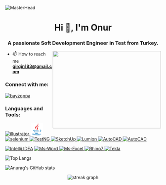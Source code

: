  ![MasterHead](https://www.seriousscrum.com/images/storage/prismic/YNNrTxAAACAA7rjPdcf77998-4a6a-42f4-a2cb-c753dd29152cblueredmorpheus.png)
<h1 align="center">Hi 👋, I'm Onur</h1>
<h3 align="center">A passionate Soft Development Engineer in Test from Turkey.</h3>

<img align="right" height=250 width=350 src="https://i.pinimg.com/originals/7f/7f/28/7f7f2882899755a705a2953b6fcfc263.gif" />

- 📫 How to reach me **girgin183@gmail.com**

<h3 align="left">Connect with me:</h3>
<p align="left">
<a href="https://twitter.com/bayzoppa" target="blank"><img align="center" src="https://raw.githubusercontent.com/rahuldkjain/github-profile-readme-generator/master/src/images/icons/Social/twitter.svg" alt="bayzoppa" height="30" width="40" /></a>
</p>

<h3 align="left">Languages and Tools:</h3>
<p align="left"> 
 <a href="https://www.adobe.com/in/products/illustrator.html" target="_blank" rel="noreferrer"> <img src="https://www.vectorlogo.zone/logos/adobe_illustrator/adobe_illustrator-icon.svg" alt="illustrator" width="40" height="40"/> </a>
 <a href="https://www.java.com" target="_blank" rel="noreferrer"> <img src="https://raw.githubusercontent.com/devicons/devicon/master/icons/java/java-original.svg" alt="java" width="40" height="40"/> </a> 
 <a href="https://www.selenium.dev" target="_blank" rel="noreferrer"> <img src="https://raw.githubusercontent.com/detain/svg-logos/780f25886640cef088af994181646db2f6b1a3f8/svg/selenium-logo.svg" alt="selenium" width="50" height="50"/> </a>
 <a href="https://www.selenium.dev" target="_blank" rel="noreferrer"> <img src="https://i.pinimg.com/originals/7f/60/db/7f60db65eac12c8d02e45280dd53381a.jpg" alt="TestNG" width="60" height="60"/> </a> 
 <a href="https://www.sketchup.com/" target="_blank" rel="noreferrer"> <img src="https://www.sketchupaustralia.com.au/wp-content/uploads/SketchUp-Mark-1200pxl-RGB.png" alt="SketchUp" width="40" height="40"/> </a>
 <a href="https://lumion.com/" target="_blank" rel="noreferrer"> <img src="https://vectorseek.com/wp-content/uploads/2023/11/Lumion-3D-Logo-Vector.svg-.png" alt="Lumion" width="50" height="50"/> </a> 
 <a href="https://www.autodesk.com.tr/" target="_blank" rel="noreferrer"> <img src="https://logos-world.net/wp-content/uploads/2020/12/Autocad-Logo.png" alt="AutoCAD" width="70" height="50"/> </a>
 <a href="https://www.csiamerica.com/" target="_blank" rel="noreferrer"> <img src="https://insapedia.com/wp-content/uploads/2018/04/CSI-SAP2000.png" alt="AutoCAD" width="40" height="40"/> </a>
 
 
 <a href="https://www.jetbrains.com/idea/" target="_blank" rel="noreferrer"> <img src="https://brandslogos.com/wp-content/uploads/images/large/intellij-idea-logo.png" alt="Intellij IDEA" width="40" height="40"/></a>
 <a href="https://www.microsoft.com/tr-tr/microsoft-365/word" target="_blank" rel="noreferrer"> <img src="https://static-00.iconduck.com/assets.00/ms-word-icon-512x506-wioyi8od.png" alt="Ms-Word" width="40" height="40"/> </a>
 <a href="https://www.microsoft.com/tr-tr/microsoft-365/word" target="_blank" rel="noreferrer"> <img src="https://icons.iconarchive.com/icons/iconstoc/ms-office-2013/512/excel-icon.png" alt="Ms-Excel" width="40" height="40"/> </a>
  <a href="https://www.rhino3d.com/" target="_blank" rel="noreferrer"> <img src="https://ih1.redbubble.net/image.5266525204.2178/raf,360x360,075,t,fafafa:ca443f4786.jpg" alt="Rhino7" width="40" height="40"/> </a>
  <a href="https://www.tekla.com/" target="_blank" rel="noreferrer"> <img src="https://play-lh.googleusercontent.com/CNV67V3UGjqI-ruG5TImDbTAlNzLMTV5ghb0mYLPLfv7Yj3FvxOItZwxKz2s97-wBrg" alt="Tekla" width="40" height="40"/> </a> 
 
</p>

![Top Langs](https://github-readme-stats.vercel.app/api/top-langs/?username=mednasa&theme=tokyonight)

![Anurag's GitHub stats](https://github-readme-stats.vercel.app/api?username=mednasa&theme=dark&show_icons=true)

<div align="center">
  <img src="https://streak-stats.demolab.com?user=mednasa&locale=en&mode=daily&theme=dark&hide_border=false&border_radius=5&order=3" height="220" alt="streak graph"  />
</div>
